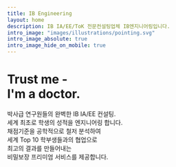 ```yaml
---
title: IB Engineering
layout: home
description: IB IA/EE/ToK 전문컨설팅업체 IB엔지니어링입니다.
intro_image: "images/illustrations/pointing.svg"
intro_image_absolute: true
intro_image_hide_on_mobile: true
---
```


# Trust me - <br/> I'm a doctor.

박사급 연구원들의 완벽한 IB IA/EE 컨설팅. <br> 세계 최초로 학생의 성적을 엔지니어링 합니다. <br> 채점기준을 공학적으로 철저 분석하여 <br> 세계 Top 10 학부생들과의 협업으로 <br> 최고의 결과를 만들어내는 <br> 비밀보장 프리미엄 서비스를 제공합니다.
